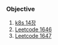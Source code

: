 ### Objective

1. [k8s 14장](./k8s-14.md)
2. [Leetcode 1646](./algorithm/Leetcode1646.kt)
3. [Leetcode 1647](./algorithm/Leetcode1647.kt)